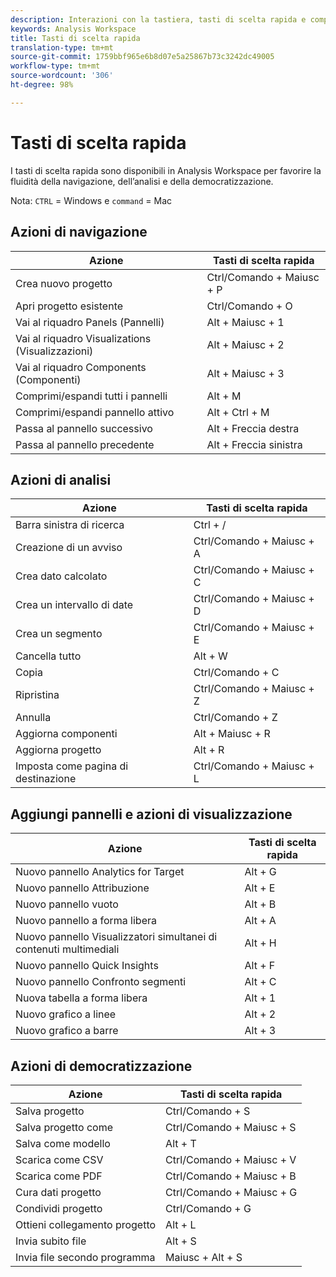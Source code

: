 ```yaml
---
description: Interazioni con la tastiera, tasti di scelta rapida e comportamenti point-and-click di Analysis Workspace.
keywords: Analysis Workspace
title: Tasti di scelta rapida
translation-type: tm+mt
source-git-commit: 1759bbf965e6b8d07e5a25867b73c3242dc49005
workflow-type: tm+mt
source-wordcount: '306'
ht-degree: 98%

---
```



# Tasti di scelta rapida

I tasti di scelta rapida sono disponibili in Analysis Workspace per favorire la fluidità della navigazione, dell’analisi e della democratizzazione.

Nota: `CTRL` = Windows e `command` = Mac

## Azioni di navigazione

| Azione | Tasti di scelta rapida |
|---|---|
| Crea nuovo progetto | Ctrl/Comando + Maiusc + P |
| Apri progetto esistente | Ctrl/Comando + O |
| Vai al riquadro Panels (Pannelli) | Alt + Maiusc + 1 |
| Vai al riquadro Visualizations (Visualizzazioni) | Alt + Maiusc + 2 |
| Vai al riquadro Components (Componenti) | Alt + Maiusc + 3 |
| Comprimi/espandi tutti i pannelli | Alt + M |
| Comprimi/espandi pannello attivo | Alt + Ctrl + M |
| Passa al pannello successivo | Alt + Freccia destra |
| Passa al pannello precedente | Alt + Freccia sinistra |

## Azioni di analisi

| Azione | Tasti di scelta rapida |
|---|---|
| Barra sinistra di ricerca | Ctrl + / |
| Creazione di un avviso | Ctrl/Comando + Maiusc + A |
| Crea dato calcolato | Ctrl/Comando + Maiusc + C |
| Crea un intervallo di date | Ctrl/Comando + Maiusc + D |
| Crea un segmento | Ctrl/Comando + Maiusc + E |
| Cancella tutto | Alt + W |
| Copia | Ctrl/Comando + C |
| Ripristina | Ctrl/Comando + Maiusc + Z |
| Annulla | Ctrl/Comando + Z |
| Aggiorna componenti | Alt + Maiusc + R |
| Aggiorna progetto | Alt + R |
| Imposta come pagina di destinazione | Ctrl/Comando + Maiusc + L |

## Aggiungi pannelli e azioni di visualizzazione

| Azione | Tasti di scelta rapida |
|---|---|
| Nuovo pannello Analytics for Target | Alt + G |
| Nuovo pannello Attribuzione | Alt + E |
| Nuovo pannello vuoto | Alt + B |
| Nuovo pannello a forma libera | Alt + A |
| Nuovo pannello Visualizzatori simultanei di contenuti multimediali | Alt + H |
| Nuovo pannello Quick Insights | Alt + F |
| Nuovo pannello Confronto segmenti | Alt + C |
| Nuova tabella a forma libera | Alt + 1 |
| Nuovo grafico a linee | Alt + 2 |
| Nuovo grafico a barre | Alt + 3 |

## Azioni di democratizzazione

| Azione | Tasti di scelta rapida |
|---|---|
| Salva progetto | Ctrl/Comando + S |
| Salva progetto come | Ctrl/Comando + Maiusc + S |
| Salva come modello | Alt + T |
| Scarica come CSV | Ctrl/Comando + Maiusc + V |
| Scarica come PDF | Ctrl/Comando + Maiusc + B |
| Cura dati progetto | Ctrl/Comando + Maiusc + G |
| Condividi progetto | Ctrl/Comando + G |
| Ottieni collegamento progetto | Alt + L |
| Invia subito file | Alt + S |
| Invia file secondo programma | Maiusc + Alt + S |
